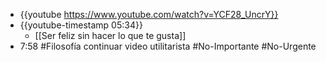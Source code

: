- {{youtube https://www.youtube.com/watch?v=YCF28_UncrY}}
- {{youtube-timestamp 05:34}}
	- [[Ser feliz sin hacer lo que te gusta]]
- 7:58 #Filosofía continuar video utilitarista #No-Importante #No-Urgente